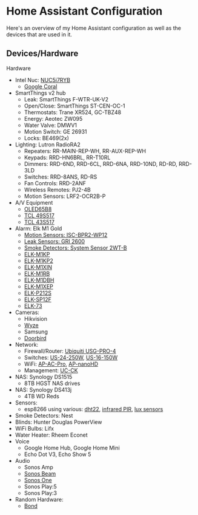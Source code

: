# Home Assistant Configuration

Here's an overview of my Home Assistant configuration as well as the devices that are used in it.

## Devices/Hardware

Hardware

-   Intel Nuc: [NUC5i7RYB](https://www.intel.com/content/dam/support/us/en/documents/boardsandkits/NUC5i7RYB_NUC5i7RYBR_TechProdSpec.pdf)
    -   [Google Coral](https://coral.withgoogle.com/products/accelerator)
-   SmartThings v2 hub
    -   Leak: SmartThings F-WTR-UK-V2
    -   Open/Close: SmartThings ST-CEN-OC-1
    -   Thermostats: Trane XR524, GC-TBZ48
    -   Energy: Aeotec ZW095
    -   Water Valve: DMWV1
    -   Motion Switch: GE 26931
    -   Locks: BE469(2x)
-   Lighting: Lutron RadioRA2
    -   Repeaters: RR-MAIN-REP-WH, RR-AUX-REP-WH
    -   Keypads: RRD-HN6BRL, RR-T10RL
    -   Dimmers: RRD-6ND, RRD-6CL, RRD-6NA, RRD-10ND, RD-RD, RRD-3LD
    -   Switches: RRD-8ANS, RD-RS
    -   Fan Controls: RRD-2ANF
    -   Wireless Remotes: PJ2-4B
    -   Motion Sensors: LRF2-OCR2B-P
-   A/V Equipment
    -   [OLED65B8](https://www.rtings.com/tv/reviews/lg/b8-oled)
    -   [TCL 49S517](https://www.tclusa.com/products/home-theater/5-series/tcl-49-class-5-series-4k-uhd-hdr-roku-smart-tv-49s517)
    -   [TCL 43S517](https://www.tclusa.com/products/home-theater/5-series/tcl-43-class-5-series-4k-uhd-hdr-roku-smart-tv-43s517)
-   Alarm: Elk M1 Gold
    -   [Motion Sensors: ISC-BPR2-WP12](https://resource.boschsecurity.com/documents/BlueLine_Gen_2_Data_sheet_enUS_2603228171.pdf)
    -   [Leak Sensors: GRI 2600](http://www.grisk.com/images/product_pdfs/liquid_detection/2600_12volt_dc_water_sensor.pdf)
    -   [Smoke Detectors: System Sensor 2WT-B](https://www.systemsensor.com/en-us/Pages/2WT-B.aspx)
    -   [ELK-M1KP](https://www.elkproducts.com/products/elk-m1kp-m1-lcd-keypad)
    -   [ELK-M1KP2](https://www.elkproducts.com/products/elk-m1kp2-m1-lcd-low-profile-keypad)
    -   [ELK-M1XIN](https://www.elkproducts.com/products/elk-m1xin-m1-16-zone-input-expander)
    -   [ELK-M1RB](https://www.elkproducts.com/products/elk-m1rb-m1-relay-board)
    -   [ELK-M1DBH](https://www.elkproducts.com/products/elk-m1dbh-m1-data-bus-hub)
    -   [ELK-M1XEP](https://www.elkproducts.com/products/elk-m1xep-m1-ethernet-interface)
    -   [ELK-P212S](https://www.elkproducts.com/products/elk-p212s-supervised-remote-power-supply)
    -   [ELK-SP12F](https://www.elkproducts.com/product-catalog/elk-sp12f-flush-mount-speaker)
    -   [ELK-73](https://www.elkproducts.com/product-catalog/elk-73-echo-series-compact-speaker-20-watt-8-ohms)
-   Cameras:
    -   Hikvision
    -   [Wyze](https://wyze.com/wyze-cam.html)
    -   Samsung
    -   [Doorbird](https://www.doorbird.com/downloads/datasheet_d101s_en.pdf)
-   Network:
    -   Firewall/Router: [Ubiquiti USG-PRO-4](https://www.ui.com/unifi-routing/unifi-security-gateway-pro-4/)
    -   Switches: [US-24-250W](https://store.ui.com/products/unifiswitch-24-250w), [US-16-150W](https://store.ui.com/products/unifi-switch-16-150w)
    -   WiFi: [AP-AC-Pro](https://www.ui.com/unifi/unifi-ap-ac-pro/), [AP-nanoHD](https://unifi-nanohd.ui.com/)
    -   Management: [UC-CK](https://store.ui.com/products/unifi-cloud-key)
-   NAS: Synology DS1515
    -   8TB HGST NAS drives
-   NAS: Synology DS413j
    -   4TB WD Reds
-   Sensors:
    -   esp8266 using various: [dht22](https://www.amazon.com/gp/product/B014SMNBJC), [infrared PIR](https://www.amazon.com/gp/product/B016Y10B3O), [lux sensors](https://www.amazon.com/gp/product/B00AF278A8)
-   Smoke Detectors: Nest
-   Blinds: Hunter Douglas PowerView
-   WiFi Bulbs: Lifx
-   Water Heater: Rheem Econet
-   Voice
    -   Google Home Hub, Google Home Mini
    -   Echo Dot V3, Echo Show 5
-   Audio
    -   Sonos Amp
    -   [Sonos Beam](https://www.sonos.com/en-us/shop/beam.html)
    -   [Sonos One](https://www.sonos.com/en-us/shop/one.html)
    -   Sonos Play:5
    -   Sonos Play:3
-   Random Hardware:
    -   [Bond](https://bondhome.io/bond-bridge/)
